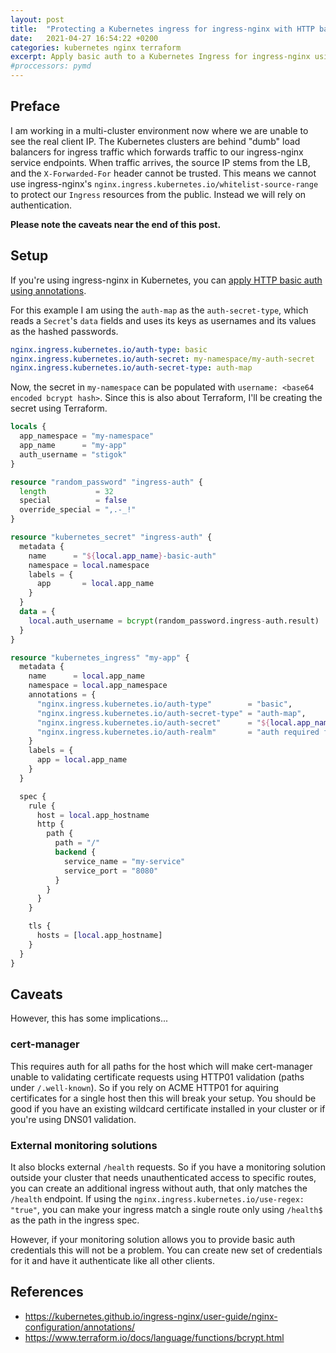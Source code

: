 ```yaml
---
layout: post
title:  "Protecting a Kubernetes ingress for ingress-nginx with HTTP basic auth using Terraform"
date:   2021-04-27 16:54:22 +0200
categories: kubernetes nginx terraform
excerpt: Apply basic auth to a Kubernetes Ingress for ingress-nginx using Terraform
#proccessors: pymd
---
```


## Preface

I am working in a multi-cluster environment now where we are unable to see the real client IP.
The Kubernetes clusters are behind "dumb" load balancers for ingress traffic which forwards traffic
to our ingress-nginx service endpoints. When traffic arrives, the source IP stems from the LB,
and the `X-Forwarded-For` header cannot be trusted. This means we cannot use ingress-nginx's
`nginx.ingress.kubernetes.io/whitelist-source-range` to protect our `Ingress` resources from
the public. Instead we will rely on authentication.

**Please note the caveats near the end of this post.**

## Setup

If you're using ingress-nginx in Kubernetes, you can [apply HTTP basic auth using annotations](https://kubernetes.github.io/ingress-nginx/user-guide/nginx-configuration/annotations/#authentication).

For this example I am using the `auth-map` as the `auth-secret-type`, which reads a `Secret`'s `data` fields
and uses its keys as usernames and its values as the hashed passwords.

```yaml
nginx.ingress.kubernetes.io/auth-type: basic
nginx.ingress.kubernetes.io/auth-secret: my-namespace/my-auth-secret
nginx.ingress.kubernetes.io/auth-secret-type: auth-map
```

Now, the secret in `my-namespace` can be populated with `username: <base64 encoded bcrypt hash>`.
Since this is also about Terraform, I'll be creating the secret using Terraform.

```terraform
locals {
  app_namespace = "my-namespace"
  app_name      = "my-app"
  auth_username = "stigok"
}

resource "random_password" "ingress-auth" {
  length           = 32
  special          = false
  override_special = ",.-_!"
}

resource "kubernetes_secret" "ingress-auth" {
  metadata {
    name      = "${local.app_name}-basic-auth"
    namespace = local.namespace
    labels = {
      app       = local.app_name
    }
  }
  data = {
    local.auth_username = bcrypt(random_password.ingress-auth.result)
  }
}

resource "kubernetes_ingress" "my-app" {
  metadata {
    name      = local.app_name
    namespace = local.app_namespace
    annotations = {
      "nginx.ingress.kubernetes.io/auth-type"        = "basic",
      "nginx.ingress.kubernetes.io/auth-secret-type" = "auth-map",
      "nginx.ingress.kubernetes.io/auth-secret"      = "${local.app_namespace}/${kubernetes_secret.ingress-auth.metadata.0.name}"
      "nginx.ingress.kubernetes.io/auth-realm"       = "auth required for ${local.app_name}"
    }
    labels = {
      app = local.app_name
    }
  }

  spec {
    rule {
      host = local.app_hostname
      http {
        path {
          path = "/"
          backend {
            service_name = "my-service"
            service_port = "8080"
          }
        }
      }
    }

    tls {
      hosts = [local.app_hostname]
    }
  }
}
```

## Caveats

However, this has some implications...

### cert-manager
This requires auth for all paths for the host which will make cert-manager unable to validating certificate requests
using HTTP01 validation (paths under `/.well-known`).
So if you rely on ACME HTTP01 for aquiring certificates for a single host then this will break your setup.
You should be good if you have an existing wildcard certificate installed in your cluster or if you're
using DNS01 validation.

### External monitoring solutions
It also blocks external `/health` requests. So if you have a monitoring solution outside your cluster that
needs unauthenticated access to specific routes, you can create an additional ingress without auth, that
only matches the `/health` endpoint. If using the `nginx.ingress.kubernetes.io/use-regex: "true"`, you can
make your ingress match a single route only using `/health$` as the path in the ingress spec.

However, if your monitoring solution allows you to provide basic auth credentials this will not be a problem.
You can create new set of credentials for it and have it authenticate like all other clients.

## References
- <https://kubernetes.github.io/ingress-nginx/user-guide/nginx-configuration/annotations/>
- <https://www.terraform.io/docs/language/functions/bcrypt.html>
